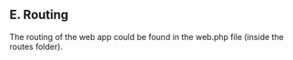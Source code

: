 ## E. Routing
The routing of the web app could be found in the web.php file (inside the routes folder).
